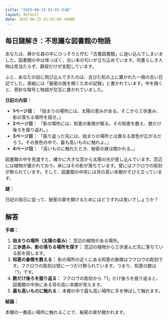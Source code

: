 ```yaml
---
title: "2025-06-15 01:03 の謎"
layout: default
date: 2025-06-15 01:03:00 +0900
---
```

## 毎日謎解き：不思議な図書館の物語

あなたは、静かな森の中にひっそりと佇む「古書図書館」に迷い込んでしまいました。図書館の中は埃っぽく、古い本の匂いが立ち込めています。司書らしき人物は見当たらず、静寂だけが支配しています。

ふと、あなたの目に飛び込んできたのは、古びた机の上に置かれた一冊の古い日記でした。表紙には「秘密の扉を開くための記録」と書かれています。中を開くと、奇妙な暗号と物語が交互に書かれていました。

**日記の内容：**

*   **1ページ目：**
    「始まりの場所には、太陽の恵みがある。そこから三歩進み、影の落ちる場所を探せ。」
*   **2ページ目：**
    「影の場所には、知恵の象徴が眠る。その知恵を数え、数だけ後ろを振り返れ。」
*   **3ページ目：**
    「振り返った先には、始まりの場所とは異なる景色が広がるだろう。その景色の中で、最も高いものに触れよ。」
*   **4ページ目：**
    「高いものに触れたとき、秘密の扉は開かれる。」

図書館の中を見渡すと、確かに大きな窓から太陽の光が差し込んでいます。窓辺には植物が置かれており、床にはその影が落ちています。壁にはフクロウの彫刻が飾られています。そして、図書館の中央には背の高い本棚がそびえ立っています。

**謎：**

日記の指示に従って、秘密の扉を開けるためにはどうすれば良いでしょうか？

## 解答

**手順：**

1.  **始まりの場所（太陽の恵み）：** 窓辺の植物がある場所。
2.  **三歩進み、影の落ちる場所を探す：** 窓辺の植物から三歩進んだ先に落ちている影を探します。
3.  **知恵の象徴を数える：** 影の場所の近くにある知恵の象徴はフクロウの彫刻です。フクロウの彫刻は壁に一つだけ飾られています。つまり、知恵の数は「1」です。
4.  **数だけ後ろを振り返る：** フクロウの彫刻から「1」だけ後ろを振り返ると、図書館の中央にある背の高い本棚が見えます。
5.  **最も高いものに触れる：** 本棚の中で最も高い場所に手を伸ばして触れます。

**結論：**

本棚の一番高い場所に触れることで、秘密の扉が開かれます。
